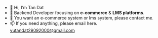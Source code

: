- 👋 Hi, I’m Tan Dat
- 🚀 Backend Developer focusing on **e-commerce** & **LMS platforms**.
- 🚀 You want an e-commerce system or lms system, please contact me.
- 📫 If you need anything, please email here. <a href = "email:vutandat29092000@gmail.com">vutandat29092000@gmail.com</a>
